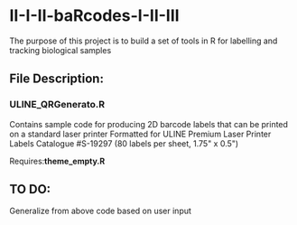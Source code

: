 # II-I-II-baRcodes-I-II-III
The purpose of this project is to build a set of tools in R for labelling and tracking biological samples

## File Description:
### ULINE_QRGenerato.R
Contains sample code for producing 2D barcode labels that can be printed on a standard laser printer
Formatted for ULINE Premium Laser Printer Labels
Catalogue #S-19297 (80 labels per sheet, 1.75" x 0.5")

Requires:**theme_empty.R**

## TO DO:
Generalize from above code based on user input
